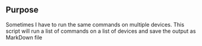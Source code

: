 ## Purpose

Sometimes I have to run the same commands on multiple devices.
This script will run a list of commands on a list of devices and save the output as MarkDown file
